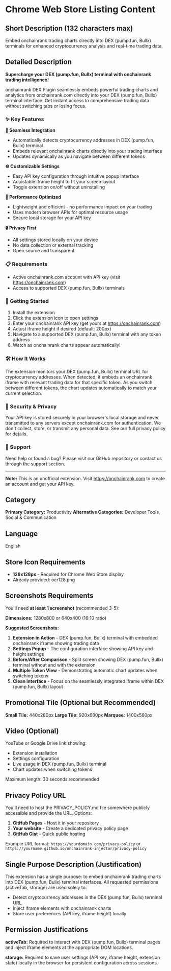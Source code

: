 # Chrome Web Store Listing Content

## Short Description (132 characters max)

Embed onchainrank trading charts directly into DEX (pump.fun, Bullx) terminals for enhanced cryptocurrency analysis and real-time trading data.

## Detailed Description

**Supercharge your DEX (pump.fun, Bullx) terminal with onchainrank trading intelligence!**

onchainrank DEX Plugin seamlessly embeds powerful trading charts and analytics from onchainrank.com directly into your DEX (pump.fun, Bullx) terminal interface. Get instant access to comprehensive trading data without switching tabs or losing focus.

### ✨ Key Features

**🎯 Seamless Integration**

- Automatically detects cryptocurrency addresses in DEX (pump.fun, Bullx) terminal
- Embeds relevant onchainrank charts directly into your trading interface
- Updates dynamically as you navigate between different tokens

**⚙️ Customizable Settings**

- Easy API key configuration through intuitive popup interface
- Adjustable iframe height to fit your screen layout
- Toggle extension on/off without uninstalling

**🚀 Performance Optimized**

- Lightweight and efficient - no performance impact on your trading
- Uses modern browser APIs for optimal resource usage
- Secure local storage for your API key

**🔒 Privacy First**

- All settings stored locally on your device
- No data collection or external tracking
- Open source and transparent

### 📋 Requirements

- Active onchainrank.com account with API key (visit https://onchainrank.com)
- Access to supported DEX (pump.fun, Bullx) terminals

### 🚀 Getting Started

1. Install the extension
2. Click the extension icon to open settings
3. Enter your onchainrank API key (get yours at https://onchainrank.com)
4. Adjust iframe height if desired (default: 200px)
5. Navigate to a supported DEX (pump.fun, Bullx) terminal with any token address
6. Watch as onchainrank charts appear automatically!

### 🛠️ How It Works

The extension monitors your DEX (pump.fun, Bullx) terminal URL for cryptocurrency addresses. When detected, it embeds an onchainrank iframe with relevant trading data for that specific token. As you switch between different tokens, the chart updates automatically to match your current selection.

### 🔐 Security & Privacy

Your API key is stored securely in your browser's local storage and never transmitted to any servers except onchainrank.com for authentication. We don't collect, store, or transmit any personal data. See our full privacy policy for details.

### 💬 Support

Need help or found a bug? Please visit our GitHub repository or contact us through the support section.

---

**Note:** This is an unofficial extension. Visit https://onchainrank.com to create an account and get your API key.

## Category

**Primary Category:** Productivity
**Alternative Categories:** Developer Tools, Social & Communication

## Language

English

## Store Icon Requirements

- **128x128px** - Required for Chrome Web Store display
- Already provided: ocr128.png

## Screenshots Requirements

You'll need **at least 1 screenshot** (recommended 3-5):

**Dimensions:** 1280x800 or 640x400 (16:10 ratio)

**Suggested Screenshots:**

1. **Extension in Action** - DEX (pump.fun, Bullx) terminal with embedded onchainrank iframe showing trading data
2. **Settings Popup** - The configuration interface showing API key and height settings
3. **Before/After Comparison** - Split screen showing DEX (pump.fun, Bullx) terminal without and with the extension
4. **Multiple Token View** - Demonstrating automatic chart updates when switching tokens
5. **Clean Interface** - Focus on the seamlessly integrated iframe within DEX (pump.fun, Bullx) layout

## Promotional Tile (Optional but Recommended)

**Small Tile:** 440x280px
**Large Tile:** 920x680px
**Marquee:** 1400x560px

## Video (Optional)

YouTube or Google Drive link showing:

- Extension installation
- Settings configuration
- Live usage in DEX (pump.fun, Bullx) terminal
- Chart updates when switching tokens

Maximum length: 30 seconds recommended

## Privacy Policy URL

You'll need to host the PRIVACY_POLICY.md file somewhere publicly accessible and provide the URL. Options:

1. **GitHub Pages** - Host it in your repository
2. **Your website** - Create a dedicated privacy policy page
3. **GitHub Gist** - Quick public hosting

Example URL format: `https://yourdomain.com/privacy-policy` or `https://yourname.github.io/onchainrank-injector/privacy-policy`

## Single Purpose Description (Justification)

This extension has a single purpose: to embed onchainrank trading charts into DEX (pump.fun, Bullx) terminal interfaces. All requested permissions (activeTab, storage) are used solely to:

- Detect cryptocurrency addresses in the DEX (pump.fun, Bullx) terminal URL
- Inject iframe elements with onchainrank charts
- Store user preferences (API key, iframe height) locally

## Permission Justifications

**activeTab:**
Required to interact with DEX (pump.fun, Bullx) terminal pages and inject iframe elements at the appropriate DOM locations.

**storage:**
Required to save user settings (API key, iframe height, extension state) locally in the browser for persistent configuration across sessions.
